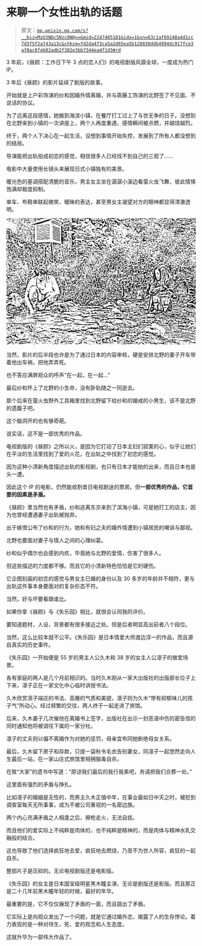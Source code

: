 # 来聊一个女性出轨的话题

> 原文：[`mp.weixin.qq.com/s?__biz=MzU3NDc5Nzc0NQ==&mid=2247485101&idx=1&sn=63c1af69248a4d1cc7d3f5f2a743a13c&chksm=fd2da473ca5a2d65ea5b120830ddb4994dc917fce3af8ac8feb82adb2f382e3bb7344ea4f1d3#rd`](http://mp.weixin.qq.com/s?__biz=MzU3NDc5Nzc0NQ==&mid=2247485101&idx=1&sn=63c1af69248a4d1cc7d3f5f2a743a13c&chksm=fd2da473ca5a2d65ea5b120830ddb4994dc917fce3af8ac8feb82adb2f382e3bb7344ea4f1d3#rd)

3 年前，《昼颜：工作日下午 3 点的恋人们》的电视剧版风靡全球，一度成为热门 IP。

3 年后《昼颜》的影片延续了剧版的故事。

开始就是上户彩饰演的纱和因婚外情离婚，并与斋藤工饰演的北野签了不见面、不说话的协议。

为了远离这段感情，她搬到海滨小镇，在餐厅打工过上了与世无争的日子。没想到在北野来到小镇的一次讲座上，两个人再度重遇，感情瞬间被点燃，并越烧越烈。

终于，两个人下决心在一起生活，没想到事情开始失控，发展到了所有人都没想到的结局。

导演能把出轨拍成初恋的感觉，相信很多人已经找不到自己的三观了……

电影中大量使用长镜头来展现日式小镇独有的美景。

暖光色的基调搭配清脆的音乐，男主女主坐在潺潺小溪边看萤火虫飞舞，彼此情愫饱满却极度抑制。

单车、布鞋串联起微笑、暧昧的表达，甚至男女主凝望对方的眼神都显得清澈透明。

![](img/487fadbabce75a224b400cb7b6f1889c.png)

当然，影片的后半段也许是为了通过日本的内容审核，硬是安排北野的妻子开车带着他出车祸，把他弄弄死。

也不答应满屏观众的呼声“在一起，在一起...”

最后纱和怀上了北野的小生命，没有卧轨随之一同逝去。

那个后来在萤火虫野外工具箱里找到北野留下给纱和的婚戒的小男生，该不是北野的遗腹子吧。

这个脑洞开的也有够奇葩。

说实话，这不是一部优秀的作品。

电视剧版的《昼颜》之所以火，是因为它打动了日本主妇们寂寞的心，似乎让她们在平淡的生活里找到了爱的火花，在出轨之中找到了初恋的感觉。

因为这种小清新角度描述出轨的影视剧，也只有日本才能拍的出来，而且日本也是头一遭。

因此这个 IP 的电影，仍然能收割昔日电视剧迷的票房。但**一部优秀的作品，它首要的因素是矛盾。**

《昼颜》里当然也有矛盾，纱和逃离东京来到了滨海小镇，可是她打工的店主，因为也曾经遭遇妻子出轨被抛弃。

出于嫉恨公布了纱和的行为，她和有妇之夫的婚外情遭到小镇居民的嘲讽与鄙视。

北野也要面对妻子与情人之间的心理纠葛。

纱和似乎偶尔也会感到内疚，毕竟她与北野的爱情，伤害了很多人。

但这些描述的力度都不够。而且它的小清新特色恰恰是它的硬伤。

它企图刻画的初恋的感觉与男女主已婚的身份以及 30 多岁的年龄并不相符，更与出轨这件事本身要面对的复杂形态不符。

当然，好与坏要看跟谁比。

如果你拿《昼颜》与《失乐园》相比，就很会认同我的评价。

要知道题材，人设，背景都有很多接近之处。但是后者明显高出前者八个段位。

当然，这么比较本就不公平。《失乐园》是日本情爱大师渡边淳一的作品，而且源自真实的历史事件。

《失乐园》一开始便是 55 岁的男主人公久木和 38 岁的女主人公凛子的做爱场景。

各有家庭的两人是几个月前相识的。当时久木刚从一家大出版社的出版部长位子上下来，凛子正在一家文化中心临时讲授书法。

久木欣赏凛子端庄的书法、高雅的气质和美貌，凛子则为久木“带有抑郁味儿的孩子气”所动心。经过频繁的交往，两人终于一起走进了旅馆。

后来，久木妻子几次催他在离婚书上签字，出版社在出示一封恶语中伤的密告信的同时通知他将被调往下属的一家分社。

凛子的丈夫则以偏不离婚作为对她的惩罚，母亲宜布同她断绝母女关系。

最后，久木留下房子和存款，只提一袋秋令毛衣告别妻女，同凛子一起悠然走向人生最后一站，在一家山庄式旅馆里相拥服毒自杀。

在致“大家”的遗书中写道：“原谅我们最后的我行我素吧，务请把我们合葬一处。”

这里面有强烈的矛盾与挣扎。

比如凛子的婚姻是无性的，而男主久木正值中年，在事业最如日中天之时，被贬到调查室每天无所事事，成为不被公司重视的一名窗边族。

两个内心充满矛盾之人相逢之后，擦枪走火，无法自拔。

而且他们的爱实际上不纯粹是肉体的，也不纯粹是精神的，而是肉体与精神水乳交融般的结合。

这也导致了他们选择疯狂地去爱，疯狂地去燃烧，乃至不为世人所容，疯狂的一起自杀。

整部片子是压抑的。无论电视剧版还是电影版。

《失乐园》的女主是日本国宝级明星黑木瞳主演，无论是剧版还是影版。而且那正是二十几年前黑木瞳年轻的时候，最好的年华。

最重要的是，它不仅仅展现了矛盾的一面，而且跳出了矛盾。

它实际上是向观众发出了一个问题，就是它通过婚外恋，揭露了人的生存悖论。着力表现的是一种对待生、死、爱的观念和人生态度。

这就升华为一部伟大作品了。
